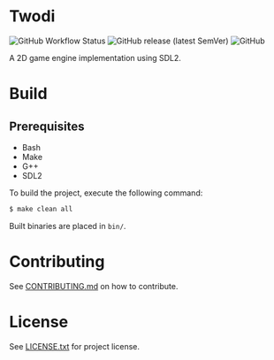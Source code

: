 # Twodi

![GitHub Workflow Status](https://img.shields.io/github/workflow/status/philzon/twodi/CI?style=flat-square)
![GitHub release (latest SemVer)](https://img.shields.io/github/v/release/philzon/twodi?style=flat-square)
![GitHub](https://img.shields.io/github/license/philzon/twodi?style=flat-square)

A 2D game engine implementation using SDL2.

# Build

## Prerequisites

* Bash
* Make
* G++
* SDL2

To build the project, execute the following command:

```txt
$ make clean all
```

Built binaries are placed in `bin/`.

# Contributing

See [CONTRIBUTING.md](CONTRIBUTING.md) on how to contribute.

# License

See [LICENSE.txt](LICENSE.txt) for project license.
